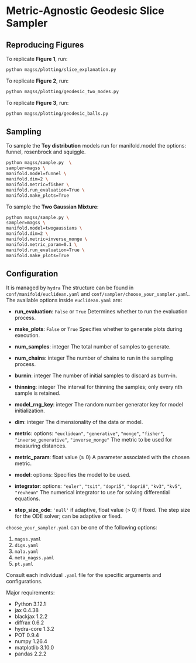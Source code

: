 # Metric-Agnostic Geodesic Slice Sampler

## Reproducing Figures

To replicate **Figure 1**, run:
```bash
python magss/plotting/slice_explanation.py
```

To replicate **Figure 2**, run:
```bash
python magss/plotting/geodesic_two_modes.py
```

To replicate **Figure 3**, run:
```bash
python magss/plotting/geodesic_balls.py
```


## Sampling
To sample the **Toy distribution** models run for manifold.model the options: funnel, rosenbrock and squiggle.
```bash
python magss/sample.py  \
sampler=magss \
manifold.model=funnel \
manifold.dim=2 \
manifold.metric=fisher \
manifold.run_evaluation=True \
manifold.make_plots=True
```

To sample the **Two Gaussian Mixture**:
```bash
python magss/sample.py \
sampler=magss \
manifold.model=twogaussians \
manifold.dim=2 \
manifold.metric=inverse_monge \
manifold.metric_param=0.1 \
manifold.run_evaluation=True \
manifold.make_plots=True
```

## Configuration

It is managed by `hydra`
The structure can be found in `conf/manifold/euclidean.yaml` and `conf/sampler/choose_your_sampler.yaml`. The available options inside `euclidean.yaml` are:

- **run_evaluation**: `False` or `True`
  Determines whether to run the evaluation process.

- **make_plots**: `False` or `True`
  Specifies whether to generate plots during execution.

- **num_samples**: integer
  The total number of samples to generate.

- **num_chains**: integer
  The number of chains to run in the sampling process.

- **burnin**: integer
  The number of initial samples to discard as burn-in.

- **thinning**: integer
  The interval for thinning the samples; only every nth sample is retained.

- **model_rng_key**: integer
  The random number generator key for model initialization.

- **dim**: integer
  The dimensionality of the data or model.

- **metric**: options: `"euclidean"`, `"generative"`, `"monge"`, `"fisher"`, `"inverse_generative"`, `"inverse_monge"`
  The metric to be used for measuring distances.

- **metric_param**: float value (≥ 0)
  A parameter associated with the chosen metric.

- **model**: options:
  Specifies the model to be used.

- **integrator**: options: `"euler"`, `"tsit"`, `"dopri5"`, `"dopri8"`, `"kv3"`, `"kv5"`, `"revheun"`
  The numerical integrator to use for solving differential equations.

- **step_size_ode**: `'null'` if adaptive, float value (> 0) if fixed.
  The step size for the ODE solver; can be adaptive or fixed.

`choose_your_sampler.yaml` can be one of the following options:

1. `magss.yaml`
2. `digs.yaml`
3. `mala.yaml`
4. `meta_magss.yaml`
5. `pt.yaml`

Consult each individual `.yaml` file for the specific arguments and configurations.





Major requirements:
 - Python 3.12.1
 - jax                     0.4.38
 - blackjax                1.2.2
 - diffrax                 0.6.2
 - hydra-core              1.3.2
 - POT                     0.9.4
 - numpy                   1.26.4
 - matplotlib              3.10.0
 - pandas                  2.2.2